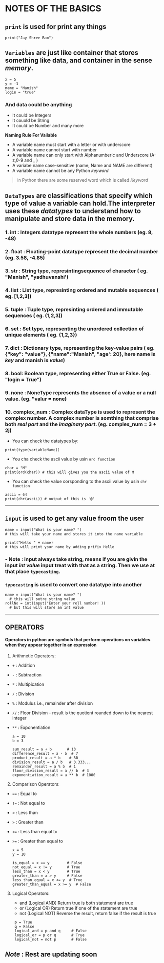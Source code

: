 # NOTES OF THE BASICS 

## ```print``` is used for print any things
```
print("Jay Shree Ram")
```

## ```Variables``` are just like container that stores something like **data**, and container in the sense *memory*.

```
x = 5
y = -1
name = "Manish"
login = "true"
```

### And data could be anything
- It could be Integers
- It couold be String
- It could be Number and many more

**Naming Rule For Vailable**
- A variable name must start with a letter or with underscore
- A variable name cannot start with number
- A variable name can only start with Alphanumberic and Underscore (A-z,0-9 and _ )
- A variabe name case-sensitive (name, Name and NAME are different)
- A variable name cannot be any Python *keyword*

> In Python there are some reserved word which is called *Keyword*

## ```DataTypes``` are classifications that specify which type of value a variable can hold.The interpreter uses these *datatypes* to understand how to manipulate and store data in the memory.

### 1. int : Integers datatype represent the whole numbers (eg. 8, -48)
### 2. float : Floating-point datatype represent the decimal number (eg. 3.58, -4.85)
### 3. str : String type, represintingsequence of character ( eg. "Manish", "yadhuvanshi')
### 4. list : List type, represinting ordered and mutable sequences ( eg. [1,2,3])
### 5. tuple : Tuple type, represinting ordered and immutable sequences ( eg. (1,2,3))
### 6. set : Set type, representing the unordered collection of unique elements ( eg. {1,2,3})
### 7. dict : Dictionary type, representing the key-value pairs ( eg. {"key": "value"}, {"name":"Manish", "age': 20}, here name is *key* and manish is *value*)
### 8. bool: Boolean type, representing either True or False. (eg. "login = True")
### 9. none : NoneType represents the absence of a value or a null value. (eg. "valur = none)
### 10. complex_num : Complex dataType is used to represent the complex number. A complex number is somthing that comprise both *real part* and the *imaginary part*. (eg. complex_num = 3 + 2j)

* You can check the datatypes by:
```
print(type(variableName)) 
```
* You cha check the ascii value by usin ```ord function```
```
char = "M"
print(ord(char)) # this will gives you the ascii value of M
```
* You can check the value corsponding to the ascii value by usin ```chr function```
```
ascii = 64
print(chr(ascii)) # output of this is '@'
```
<hr>

## `input` is used to get any value froom the user
```
name = input("What is your name? ") 
# this will take your name and stores it into the name variable

print("Hello " + name) 
# this will print your name by adding prifix Hello
```
### - Note : input always take string, means if you are givin the input *int value* input treat with that as a string. Then we use at that place `typecasting`.

### `typecasting` is used to convert one datatype into another

```
name = input("What is your name? ")
  # this will sotre string value
rollNo = int(input("Enter your roll number! )) 
  # but this will store an int value
```
<hr>

## OPERATORS
#### Operators in python are symbols that perform operations on variables when they appear together in an expression

1. Arithmetic Operators:

- `+` : Addition
- `-` : Subtraction
- `*` : Multipication
- `/` : Division
- `%` : Modulus i.e., remainder after division
- `//` : Floor Division - result is the quotient rounded down to the nearest integer
- `**` : Exponentiation

    ```
    a = 10
    b = 3

    sum_result = a + b       # 13
    difference_result = a - b  # 7
    product_result = a * b    # 30
    division_result = a / b   # 3.333...
    remainder_result = a % b  # 1
    floor_division_result = a // b  # 3
    exponentiation_result = a ** b  # 1000
    ```

2. Comparison Operators:

- `==` : Equal to
- `!=` : Not equal to
- `<` : Less than
- `>` : Greater than
- `<=` : Less than equal to
- `>=` : Greater than equal to

    ```
    x = 5
    y = 10

    is_equal = x == y        # False
    not_equal = x != y       # True
    less_than = x < y        # True
    greater_than = x > y     # False
    less_than_equal = x <= y  # True
    greater_than_equal = x >= y  # False
    ```

3. Logical Operators:
   - and (Logical AND)  Return true is both statement are true
   - or (Logical OR)    Return true if one of the statement are true
   - not (Logical NOT)  Reverse the result, return false if the result is true

   ```
    p = True
    q = False
    logical_and = p and q     # False
    logical_or = p or q       # True
    logical_not = not p       # False

   ```

## *Note* : Rest are updating soon